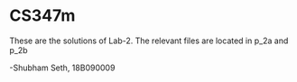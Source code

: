 # CS347m
These are the solutions of Lab-2.
The relevant files are located in p_2a and p_2b

-Shubham Seth, 18B090009
